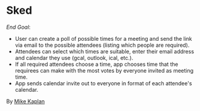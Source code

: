 # Sked

*End Goal*:
- User can create a poll of possible times for a meeting and send the link via email to the possible attendees (listing which people are required).
- Attendees can select which times are suitable, enter their email address and calendar they use (gcal, outlook, ical, etc.).
- If all required attendees choose a time, app chooses time that the requirees can make with the most votes by everyone invited as meeting time.
- App sends calendar invite out to everyone in format of each attendee's calendar.

By [Mike Kaplan](http://www.mikekaplan.net)
